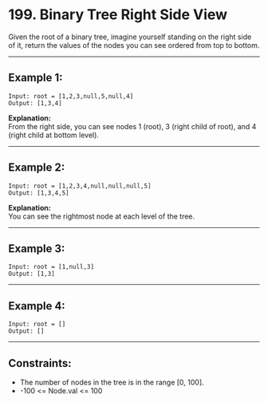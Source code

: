 # 199. Binary Tree Right Side View

Given the root of a binary tree, imagine yourself standing on the right side of
it, return the values of the nodes you can see ordered from top to bottom.

---

## Example 1:

```
Input: root = [1,2,3,null,5,null,4]
Output: [1,3,4]
```

**Explanation:**  
From the right side, you can see nodes 1 (root), 3 (right child of root), and 4
(right child at bottom level).

---

## Example 2:

```
Input: root = [1,2,3,4,null,null,null,5]
Output: [1,3,4,5]
```

**Explanation:**  
You can see the rightmost node at each level of the tree.

---

## Example 3:

```
Input: root = [1,null,3]
Output: [1,3]
```

---

## Example 4:

```
Input: root = []
Output: []
```

---

## Constraints:

- The number of nodes in the tree is in the range [0, 100].
- -100 <= Node.val <= 100
